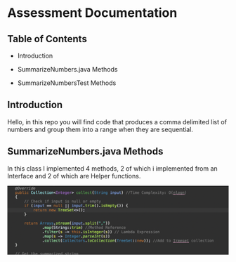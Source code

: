 # Assessment Documentation

## Table of Contents

- Introduction

- SummarizeNumbers.java Methods

- SummarizeNumbersTest Methods

## Introduction

Hello, in this repo you will find code that produces a comma delimited list of numbers and group them into a range when they are sequential.

## SummarizeNumbers.java Methods

In this class I implemented 4 methods, 2 of which i implemented from an Interface and 2 of which are Helper functions.

![Code Explanation part1](Images/1.png)

